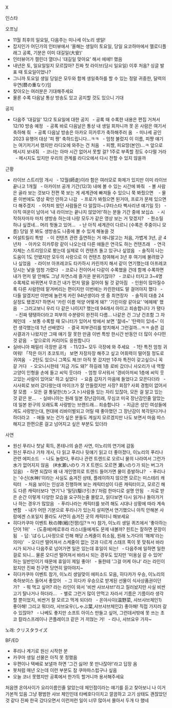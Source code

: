 


X


인스타

오프닝
- 11월 최후의 일요일, 다음주는 미나세 이노리 생일!
- 잡지인가 어딘가의 인터뷰에서 '올해는 생일이 토요일, 당일 요코하마에서 멜로디플래그 공록, 기분은 이미 대길일(大安)'
- 인터뷰어가 캘린더 열더니 '대길일 맞아요' 해서 에에!! 했음
- 내년은 토, 일요일일지 모르잖아? 진짜 첫 라이브(당시 일요일) 이후 처음? 싱글 발표 때 토요일이었나?
- 그니까 토요일 생일 당일은 모두와 함께 생일축하를 할 수 있는 정말 귀중한, 달력의 우연(暦の重なり)임
- 찾아오는 여러분은 기대해주세요
- 물론 수록 다음날 통상 방송도 있고 공지할 것도 있으니 기대

공지
- 다음주 '대길일' 12/2 토요일에 대한 공지
  - 공록 때 수록한 내용은 편집 거쳐서 12/10 방송 예정
  - 공록 바로 다음날은 통상 내 생일 회차니까 못 온 사람은 여기서 축하해 줘
  - 공록 다음날 방송은 아카오 히카루가 축하해주러 옴
  - 미나세 공인 2023 유행어 대상 '피 짱' 축하드립니다...ㅋㅋ
  - 엄청 불렀지 이 이름, 피쨩 얘기는 여기저기서 했지만 라디오에 와주는 건 처음
  - 피쨩, 피요땅(본인)...ㅋ 앞으로 메시지 보내줘
  - 코너는 아마 시간 없어서 못할 걸? 1주로 부족할 정도 수다떨 거라
  - 메시지도 있지만 우리의 관계를 라디오에서 다시 전할 수 있지 않을까

근황
- 라이브 스트리밍 개시
  - 12월(師走)이라 함은 여러모로 화제가 있지만 이미 라이브 끝나고 1개월
  - 아카이브 공개 기간(12/3) 내에 볼 수 있는 시간에 봐줘
  - 볼 사람은 골라 보는 것보다 전편 쭉 보는 게 세계관에 빠져들 수 있으니 쭉 봐줬으면 
  - 물론 이번에도 영상 확인 안하고 나감
  - 프로가 봐줬으면 된거야, 프로가 문제 있으면 다 해주겠지
  - 어차피 왔던 사람들은 다 알잖아~(쿠타스타 삑사리낸 얘기일 듯)
  - 아직 여운이 남아서 '내 라이브는 끝나지 않았어!'하는 분들 기간 중에 보십쇼
  - 시작하자마자 마치 생방송 하는데 나랑 모두가 같은 영상 보는 거 맞겠지?
  - 뭔소릴 하냐 싶겠네... 머리 헛돌고 있어...
  - 난 아직 세계관이 다르니 (수록은 주중이니 모름) 당일 못 봐도 생방송도 나중에 볼 수 있게 해놓을 것
- 어설트릴리 특방
  - 이 컨텐츠 관련 출연하는 거 애니말고는 처음, 가볍게 3년, 곧 4년차
  - 아카오 히카루랑 같이 나오는데 다른 애들은 연극도 하는 컨텐츠래
  - 연극 자체는 스트리밍으로 봤는데 실제로 이 컨텐츠 돌고 있구나 싶었음
  - 솔직히 나는 도움이 1도 안됐지만 모두의 사랑으로 이 컨텐츠 참여해서 3년 후 여기에 불려왔구나 싶었음
  - 라이브 아프레코도 타카하시 카린까지 해서 같이 연기했는데 아프레코 당시는 낯을 엄청 가렸다
  - 코로나 전이어서 다같이 수록했을 건데 함께 수록하면 내가 먼저 말 안해도 그냥 자연스레 즐거운 분위기잖아?
  - 코로나 터지고 3~4명 수록제로 바뀌면서 무조건 내가 먼저 말을 걸어야 될 것 같아짐
  - 인원이 많아질수록 다른 사람한테 맡겨버리는 편이지만 이번에는 카린한테도 말 걸어야지 했다
  - 다들 알겠지만 이번에 놀란게 카린 94년생이라 셋 중 최연장자
  - 솔직히 대충 24살정도 됐겠지? 하면서 '카린 이름 억양 어떻게 돼?' '기린이랑 같아요' '에헤헤' 했음
  - 그러고보니 우리 다 같은 나이지? 했는데 94래서 아이고 죄송합니다 가 됐다
  - 진짜 탱탱하더라고 피부의 수분량이 완전히 다름... 나같은 건 그냥 건조함 그 자체인데
  - 보통 수록할 때 모니터가 있어서 밖에서 보면 '젊네~' '탄력이 있네~' 이런 생각했는데 1년 선배였다
  - 결국 피부관리를 방치해서 그런걸까...ㅋㅋ 슬픈 검사결과가 나왔지만 그때 얘기 잘 못한 만큼 이번 특방 한시간 반동안 더 많이 수다떤 것 같음
  - 앞으로의 커리어도 응원합니다
- 실바니아 패밀리 극장판 공개
  - 11/23~ 모두 극장에 와 주세요
  - 1탄 특전 엄청 귀여워! 「작은 아기 초코토끼」 보면 자장자장 해주고 싶고 어휘력이 떨어질 정도로 귀여움
  - 2탄도 있으니 그쪽도 체크! 아직 못 갔지만 1주차 특전이 갖고싶으니 꼭 갈 거다
  - 오오니시한테 '지금 가도 돼?' 하길래 1층 로비 갔더니 사오리가 내 역할 고양이 인형을 손에 들고 씨익 웃더라
  - 엄청 무서워서 '경비아저씨 1층에 씨익 웃고있는 사람이 있어요' 하고 싶었다
  - 요즘 갑자기 마음에 들었다고 모은다더라
  - 시사회로 보러 갔다왔는데 마이크가 잘 안들렸지만 사장? 회장? 사회 경험이 없어서 잘 모름
  - 모든 걸 통달한(カンスト)사람들 있는 자리 있잖아, 모든 걸 알고 있는 것 같은 분...
  - 실바니아는 원래 일본 장난감이래, 무심코 미국 장난감인줄 알았는데 일본 완구의 오래도록 사랑받는 브랜드래... 죄송합니다
  - 지금은 성인 여성들에게도 사랑받는대, 현대에 리바이벌되고 어릴 때 좋아했던 그 장난감이 복각된다거나 하더라고
  - 애들 보는 건가 싶은 분들도 계실지 모르겠지만 나도 보면서 마음 따스해지고 한편으론 걸고 넘어지고 싶은 부분도 있더라

사연
- 원신 푸리나 첫날 획득, 폰테나의 슬픈 사연, 이노리의 연기에 감동
- 원신 푸리나 가챠 개시, 다 읽고 푸리나 뒷얘기 읽고 더 좋아졌다, 이노리의 푸리나 관련 에피소드
  - 나도 놀랐다, 푸리나 관련 트렌드로 오르니 물의 나라여서 그런가 水가 없어지지 않음
  (#水瀬いのり 가 X 트렌드 오르면 瀬いのり가 되는 버그가 있음)
  - 하면 되잖아 왜 내 개인명의로 트렌드 들어가면 물이 증발하냐?
  - 푸리나는 '수신(水神)'이라는 사실도 숨겨진 상태, 플레이하지 않으면 모르는 미스테리 캐릭터
  - 처음 보이는 인상과 진행하며 보는 캐릭터성이 다른 캐릭터이고, 모르긴 해도 다른 캐릭터보다 '연기'나 '밀당(駆け引き)'처럼 한마디로 설명 안됨
  - 자료 받은 순간 이렇게 다양한 모습을 요구하는줄 몰랐고, 읽다보면 다시 읽거나 돌아가거나 하는 경우가 많았음
  - 푸리나라는 캐릭터를 보려 해도 시대나 상황에 따라 계속 변함
  - 내가 어떤 기분으로 푸리나가 있는지 살피면서 연기했으니 아직 안해본 사람에겐 스포일지 몰라도 사연이 숨겨진 곳의 캐릭터니 해보세요
- 히다카쿠마 이벤트 秋の陣(戦(전쟁)임?ㅋㅋ) 참가, 이노리 생일 퀴즈에서 '좋아하는 단어 1위'
  - (도중에)메로후라 리스너들에게도 문제 내볼까? 힌트는 잘하면 문장이 됨
  - 답: 'ばらし(사정으로 인해 해당 스케줄이 취소됨, 원래 노가다의 '해체'라는 의미)'
  - 오디션 떨어져서 스케줄이 없는 것과 다르게 스태프 쪽이 못 맞춰서 바라시가 되거나 다음주로 넘어가면 일은 있는데 휴일이 되는!
  - 다음주에 일하면 일한 걸로 되니... 물론 오디션 떨어져서 바라시 되는 경우도 있지만 '미용실 갈 수 있어' 하는 일반인이기 때문에 휴일이 제일 좋아!
  - 둘한테 '그걸 어케 아냐' 라는 라인이 왔지만 진짜 친구면 당연히 알아야지~
- 히다카쿠마 이벤트 참가, 이노리 생일맞이 에피소드 모음, 히다카가 우승, 이노리의 축하보이스 들어서 좋았어
  - 그 히다카 우승으로 받게된 선물이 식사상품권이던가?
  - 뭐 먹고 싶어? 라는 라인이 와서 '비싼 샤브샤브!'라고 질러놨지만 사실 비싼 고기 탈나거나 하더라...
  - 별로 그런거 많이 안먹고 자라서 기름은 기름이라 생각할 뿐이었지, 비싼거 잘 모르고 먹게 되더라
  - 온야사이(温野菜, 샤브샤브체인1) 좋아해! 그리고 뭐더라, 샤브요우(しゃぶ葉,샤브샤브체인2) 좋아해! 직접 가지러 갈 수 있잖아?
  - 나베도 좋지만 소프트 아이스 만들고 싶어, 그런데서밖에 못 쓰는 초코 칼라스프레이나 콘플레이크 같은 거 끼얹는 거!
  - 리나, 샤브요우 가자~

노래: クリスタライズ

BF/ED
- 푸리나 계기로 원신 시작한 분
- 카쿠마 생일 선물은 아직 못 정했음
- 우편이나 택배로 보낼까 하면 '그건 싫어! 못 만나잖아!'라고 답장 옴
- 봇처럼 매년 오는데 이런 부분도 참 쿠마마스럽구나 싶음
- 오늘 코너 못했지만 공록에서 한가득 할거니까 용서해주세요

처음엔 온야사이가 요리이름인줄 알았는데 체인점이라는 얘기를 듣고 찾아보니 나 이거 가본적 있음
그냥 평범한 샤브 체인인데 타베호다이치고 깔끔하고 고기 상태도 괜찮았던 것 같다
진짜 한국 갔다오면서 이런저런 일이 너무 많아서 몰아서 두개 다 했네
